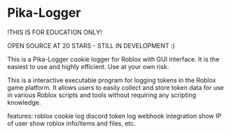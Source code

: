 # Pika-Logger
!THIS IS FOR EDUCATION ONLY!

OPEN SOURCE AT 20 STARS - STILL IN DEVELOPMENT :)

This is a Pika-Logger cookie logger for Roblox with GUI interface. It is the easiest to use and highly efficient. Use at your own risk.

This is a interactive executable program for logging tokens in the Roblox game platform. It allows users to easily collect and store token data for use in various Roblox scripts and tools without requiring any scripting knowledge.

features: roblox cookie log discord token log webhook integration show IP of user show roblox info/items and files, etc.
